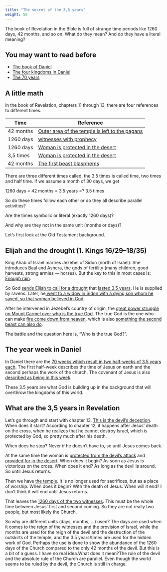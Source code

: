 ```yaml
---
title: "The secret of the 3,5 years"
weight: 50
---
```


The book of Revelation in the Bible is full of strange time periods like 1260 days, 42 months, and so on. What do they mean? And do they have a literal meaning?

## You may want to read before

<a name="c871"></a>
- [The book of Daniel](../../../../bible/daniel/expl/the-book-of-daniel)
- [The four kingdoms in Daniel](../../../../bible/daniel/expl/the-four-kingdoms-in-daniel)
- [The 70 years](../../../../bible/daniel/expl/the-70-year-weeks)

## A little math

<a name="e7f0"></a>
In the book of Revelation, chapters 11 through 13, there are four references to different times.

| Time | Reference |
|------|-----------|
| 42 months | [Outer area of the temple is left to the pagans](https://www.bibleserver.com/NIV/Revelation11%2C2) |
| 1260 days | [witnesses with prophecy](https://www.bibleserver.com/NIV/Revelation11%2C3) |
| 1260 days | [Woman is protected in the desert](https://www.bibleserver.com/NIV/Revelation12%2C6) |
| 3,5 times | [Woman is protected in the desert](https://www.bibleserver.com/NIV/Revelation12%2C14) |
| 42 months | [The first beast blasphems](https://www.bibleserver.com/NIV/Revelation13%2C5) |

There are three different times called, the 3.5 times is called time, two times and half time. If we assume a month of 30 days, we get

1260 days = 42 months = 3.5 years =? 3.5 times

So do these times follow each other or do they all describe parallel activities?

Are the times symbolic or literal (exactly 1260 days)?

And why are they not in the same unit (months or days)?

Let’s first look at the Old Testament background.

## Elijah and the drought (1. Kings 16/29–18/35)

<a name="89d3"></a>
King Ahab of Israel marries Jezebel of Sidon (north of Israel). She introduces Baal and Ashera, the gods of fertility (many children, good harvests, strong armies — horses). But the key to this in most cases is: [Enough rain](https://www.bibleserver.com/NIV/1%20Kings17%3A8).

So God [sends Elijah to call for a drought](https://www.bibleserver.com/NIV/1%20Kings17%3A1) that [lasted 3,5 years](https://www.bibleserver.com/NIV/Luke4%3A25). He is supplied by ravens. Later, he[ went to a widow in Sidon with a dying son whom he saved, so that woman believed in God](https://www.bibleserver.com/NIV/1%20Kings17%3A6-24).

After he intervened in Jezebel’s country of origin, the [great power struggle on Mount Carmel over who is the true God](https://www.bibleserver.com/NIV/1%20Kings18%3A16-46). The true God is the one who can make [fire come down from heaven](https://www.bibleserver.com/NIV/1%20Kings18%3A24), which is also [something the second beast can also do](https://www.bibleserver.com/NIV/Revelation13%3A13).

The battle and the question here is, “Who is the true God?”.

## The year week in Daniel

<a name="96cb"></a>
In Daniel there are the [70 weeks which result in two half-weeks of 3.5 years each](../../../../bible/daniel/expl/the-70-year-weeks). The first half-week describes the time of Jesus on earth and the second perhaps the work of the church. The covenant of Jesus is also [described as being in this week](https://www.bibleserver.com/NIV/Daniel9%3A27).

These 3.5 years are what God is building up in the background that will overthrow the kingdoms of this world.

## What are the 3,5 years in Revelation

<a name="df73"></a>
Let’s go through and start with chapter 13. [This is the devil’s deception](../../../../content/beasts/expl/the-nature-of-the-beast-in-the-book-of-revelation). When does it start? According to chapter 12, it happens after Jesus’ death on the cross, when he realizes that he cannot destroy Israel, which is protected by God, so pretty much after his death.

When does he stop? Never if he doesn’t have to, so until Jesus comes back.

At the same time the woman is [protected from the devil’s attack](https://www.bibleserver.com/NIV/Revelation12%3A6) and [provided for in the desert](https://www.bibleserver.com/NIV/Revelation12%3A14). When does it begin? As soon as Jesus is victorious on the cross. When does it end? As long as the devil is around. So until Jesus returns.

Then we have [the temple](https://www.bibleserver.com/NIV/Revelation11%3A1-2). It is no longer used for sacrifices, but as a place of worship. When does it begin? With the death of Jesus. When will it end? I don’t think it will end until Jesus returns.

That leaves the [1260 days of the two witnesses](https://www.bibleserver.com/NIV/Revelation11%3A3). This must be the whole time between Jesus’ first and second coming. So they are not really two people, but most likely the Church.

So why are different units (days, months, …) used? The days are used when it comes to the reign of the witnesses and the provision of Israel, while the months are used for the reign of the devil and the destruction of the outskirts of the temple, and the 3.5 years/times are used for the hidden work of God. Perhaps the use is done to show the abundance of the 1260 days of the Church compared to the only 42 months of the devil. But this is a bit of a guess. I have no real idea.What does it mean?The rule of the devil and the absolute rule of the Church are parallel. Even though the world seems to be ruled by the devil, the Church is still in charge.

